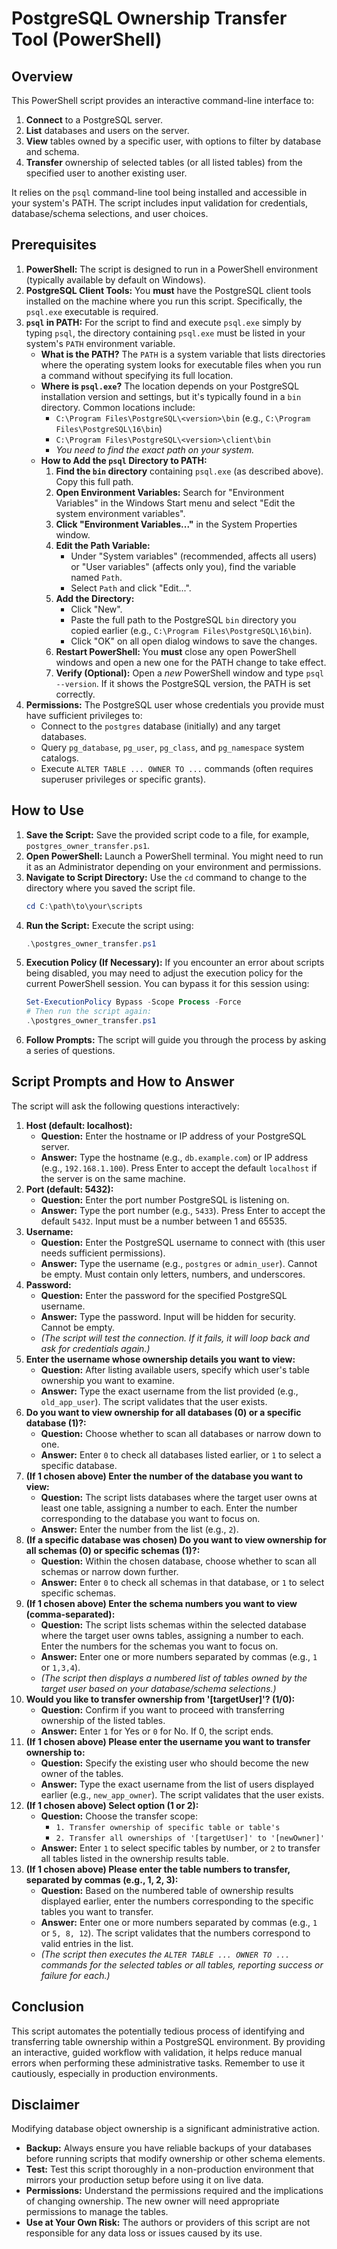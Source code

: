 # PostgreSQL Ownership Transfer Tool (PowerShell)

## Overview

This PowerShell script provides an interactive command-line interface to:

1.  **Connect** to a PostgreSQL server.
2.  **List** databases and users on the server.
3.  **View** tables owned by a specific user, with options to filter by database and schema.
4.  **Transfer** ownership of selected tables (or all listed tables) from the specified user to another existing user.

It relies on the `psql` command-line tool being installed and accessible in your system's PATH. The script includes input validation for credentials, database/schema selections, and user choices.

## Prerequisites

1.  **PowerShell:** The script is designed to run in a PowerShell environment (typically available by default on Windows).
2.  **PostgreSQL Client Tools:** You **must** have the PostgreSQL client tools installed on the machine where you run this script. Specifically, the `psql.exe` executable is required.
3.  **`psql` in PATH:** For the script to find and execute `psql.exe` simply by typing `psql`, the directory containing `psql.exe` must be listed in your system's `PATH` environment variable.
    * **What is the PATH?** The `PATH` is a system variable that lists directories where the operating system looks for executable files when you run a command without specifying its full location.
    * **Where is `psql.exe`?** The location depends on your PostgreSQL installation version and settings, but it's typically found in a `bin` directory. Common locations include:
        * `C:\Program Files\PostgreSQL\<version>\bin` (e.g., `C:\Program Files\PostgreSQL\16\bin`)
        * `C:\Program Files\PostgreSQL\<version>\client\bin`
        * *You need to find the exact path on your system.*
    * **How to Add the `psql` Directory to PATH:**
        1.  **Find the `bin` directory** containing `psql.exe` (as described above). Copy this full path.
        2.  **Open Environment Variables:** Search for "Environment Variables" in the Windows Start menu and select "Edit the system environment variables".
        3.  **Click "Environment Variables..."** in the System Properties window.
        4.  **Edit the Path Variable:**
            * Under "System variables" (recommended, affects all users) or "User variables" (affects only you), find the variable named `Path`.
            * Select `Path` and click "Edit...".
        5.  **Add the Directory:**
            * Click "New".
            * Paste the full path to the PostgreSQL `bin` directory you copied earlier (e.g., `C:\Program Files\PostgreSQL\16\bin`).
            * Click "OK" on all open dialog windows to save the changes.
        6.  **Restart PowerShell:** You **must** close any open PowerShell windows and open a new one for the PATH change to take effect.
        7.  **Verify (Optional):** Open a *new* PowerShell window and type `psql --version`. If it shows the PostgreSQL version, the PATH is set correctly.
4.  **Permissions:** The PostgreSQL user whose credentials you provide must have sufficient privileges to:
    * Connect to the `postgres` database (initially) and any target databases.
    * Query `pg_database`, `pg_user`, `pg_class`, and `pg_namespace` system catalogs.
    * Execute `ALTER TABLE ... OWNER TO ...` commands (often requires superuser privileges or specific grants).

## How to Use

1.  **Save the Script:** Save the provided script code to a file, for example, `postgres_owner_transfer.ps1`.
2.  **Open PowerShell:** Launch a PowerShell terminal. You might need to run it as an Administrator depending on your environment and permissions.
3.  **Navigate to Script Directory:** Use the `cd` command to change to the directory where you saved the script file.
    ```powershell
    cd C:\path\to\your\scripts
    ```
4.  **Run the Script:** Execute the script using:
    ```powershell
    .\postgres_owner_transfer.ps1
    ```
5.  **Execution Policy (If Necessary):** If you encounter an error about scripts being disabled, you may need to adjust the execution policy for the current PowerShell session. You can bypass it for this session using:
    ```powershell
    Set-ExecutionPolicy Bypass -Scope Process -Force
    # Then run the script again:
    .\postgres_owner_transfer.ps1
    ```
6.  **Follow Prompts:** The script will guide you through the process by asking a series of questions.

## Script Prompts and How to Answer

The script will ask the following questions interactively:

1.  **Host (default: localhost):**
    * **Question:** Enter the hostname or IP address of your PostgreSQL server.
    * **Answer:** Type the hostname (e.g., `db.example.com`) or IP address (e.g., `192.168.1.100`). Press Enter to accept the default `localhost` if the server is on the same machine.
2.  **Port (default: 5432):**
    * **Question:** Enter the port number PostgreSQL is listening on.
    * **Answer:** Type the port number (e.g., `5433`). Press Enter to accept the default `5432`. Input must be a number between 1 and 65535.
3.  **Username:**
    * **Question:** Enter the PostgreSQL username to connect with (this user needs sufficient permissions).
    * **Answer:** Type the username (e.g., `postgres` or `admin_user`). Cannot be empty. Must contain only letters, numbers, and underscores.
4.  **Password:**
    * **Question:** Enter the password for the specified PostgreSQL username.
    * **Answer:** Type the password. Input will be hidden for security. Cannot be empty.
    * *(The script will test the connection. If it fails, it will loop back and ask for credentials again.)*
5.  **Enter the username whose ownership details you want to view:**
    * **Question:** After listing available users, specify which user's table ownership you want to examine.
    * **Answer:** Type the exact username from the list provided (e.g., `old_app_user`). The script validates that the user exists.
6.  **Do you want to view ownership for all databases (0) or a specific database (1)?:**
    * **Question:** Choose whether to scan all databases or narrow down to one.
    * **Answer:** Enter `0` to check all databases listed earlier, or `1` to select a specific database.
7.  **(If 1 chosen above) Enter the number of the database you want to view:**
    * **Question:** The script lists databases where the target user owns at least one table, assigning a number to each. Enter the number corresponding to the database you want to focus on.
    * **Answer:** Enter the number from the list (e.g., `2`).
8.  **(If a specific database was chosen) Do you want to view ownership for all schemas (0) or specific schemas (1)?:**
    * **Question:** Within the chosen database, choose whether to scan all schemas or narrow down further.
    * **Answer:** Enter `0` to check all schemas in that database, or `1` to select specific schemas.
9.  **(If 1 chosen above) Enter the schema numbers you want to view (comma-separated):**
    * **Question:** The script lists schemas within the selected database where the target user owns tables, assigning a number to each. Enter the numbers for the schemas you want to focus on.
    * **Answer:** Enter one or more numbers separated by commas (e.g., `1` or `1,3,4`).
    * *(The script then displays a numbered list of tables owned by the target user based on your database/schema selections.)*
10. **Would you like to transfer ownership from '[targetUser]'? (1/0):**
    * **Question:** Confirm if you want to proceed with transferring ownership of the listed tables.
    * **Answer:** Enter `1` for Yes or `0` for No. If 0, the script ends.
11. **(If 1 chosen above) Please enter the username you want to transfer ownership to:**
    * **Question:** Specify the existing user who should become the new owner of the tables.
    * **Answer:** Type the exact username from the list of users displayed earlier (e.g., `new_app_owner`). The script validates that the user exists.
12. **(If 1 chosen above) Select option (1 or 2):**
    * **Question:** Choose the transfer scope:
        * `1. Transfer ownership of specific table or table's`
        * `2. Transfer all ownerships of '[targetUser]' to '[newOwner]'`
    * **Answer:** Enter `1` to select specific tables by number, or `2` to transfer all tables listed in the ownership results table.
13. **(If 1 chosen above) Please enter the table numbers to transfer, separated by commas (e.g., 1, 2, 3):**
    * **Question:** Based on the numbered table of ownership results displayed earlier, enter the numbers corresponding to the specific tables you want to transfer.
    * **Answer:** Enter one or more numbers separated by commas (e.g., `1` or `5, 8, 12`). The script validates that the numbers correspond to valid entries in the list.
    * *(The script then executes the `ALTER TABLE ... OWNER TO ...` commands for the selected tables or all tables, reporting success or failure for each.)*

## Conclusion

This script automates the potentially tedious process of identifying and transferring table ownership within a PostgreSQL environment. By providing an interactive, guided workflow with validation, it helps reduce manual errors when performing these administrative tasks. Remember to use it cautiously, especially in production environments.

## Disclaimer

Modifying database object ownership is a significant administrative action.

* **Backup:** Always ensure you have reliable backups of your databases before running scripts that modify ownership or other schema elements.
* **Test:** Test this script thoroughly in a non-production environment that mirrors your production setup before using it on live data.
* **Permissions:** Understand the permissions required and the implications of changing ownership. The new owner will need appropriate permissions to manage the tables.
* **Use at Your Own Risk:** The authors or providers of this script are not responsible for any data loss or issues caused by its use.